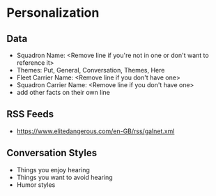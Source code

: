 # Personalization

## Data

- Squadron Name: <Remove line if you're not in one or don't want to reference it>
- Themes: Put, General, Conversation, Themes, Here
- Fleet Carrier Name: <Remove line if you don't have one>
- Squadron Carrier Name: <Remove line if you don't have one>
- add other facts on their own line

## RSS Feeds

- https://www.elitedangerous.com/en-GB/rss/galnet.xml

## Conversation Styles

- Things you enjoy hearing
- Things you want to avoid hearing
- Humor styles